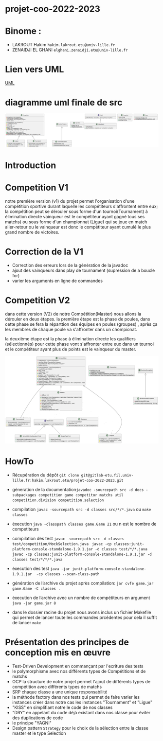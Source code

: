 # projet-coo-2022-2023

# Binome :
- LAKROUT Hakim `hakim.lakrout.etu@univ-lille.fr`
- ZENAIDJI EL GHANI `elghani.zenaidji.etu@univ-lille.fr`

# Lien vers UML
[UML](https://lucid.app/lucidchart/f9e3abe2-fcd7-43ba-82d9-be197ad4c9e9/edit?viewport_loc=792%2C44%2C1405%2C691%2CHWEp-vi-RSFO&invitationId=inv_6e6e1a36-5f3b-4011-b125-a6e50f5c7fa3#)
# diagramme uml finale  de  src
![uml.svg](uml/src.jpg)
# Introduction
# Competition V1

 notre première  version (v1) du projet  permet l'organisation d'une compétition sportive durant laquelle les compétiteurs s'affrontent entre eux;
 la compétition peut se dérouler sous forme d'un tournoi(Tournament) à élimination directe vainqueur est le compétiteur ayant gagné tous ses matchs) ou sous forme d'un championnat (Ligue) qui se joue en match aller-retour ou le vainqueur est donc le compétiteur ayant
cumulé le plus grand nombre de victoires.


# Correction de la V1
- Correction des erreurs lors de la génération de la javadoc
- ajout des vainqueurs  dans play de tournament (supression de a boucle for)     
- varier les arguments en ligne de commandes
# Competition V2

dans cette version (V2)  de  notre Compétition(Master) nous allons la dérouler en deux étapes.
la première étape est la phase de poules, dans cette phase se fera la réparttion des équipes en poules (groupes) , après ça les membres de chaque poule va s'affronter dans un chompionat.

la deuxième étape est la phase à élimination directe les qualifiers (sélectionnés) pour cette phase vont s'affronter entre eux dans un tournoi et le compétiteur ayant plus de points est le vainqueur du master.

![uml.png](uml/src2.png)




# HowTo
* Récupération du dépôt `git clone git@gitlab-etu.fil.univ-lille.fr:hakim.lakrout.etu/projet-coo-2022-2023.git`
* géneration de la documentation`javadoc -sourcepath src -d docs -subpackages competition game competitor matchs util competition.division competition.selection`
* compilation  `javac -sourcepath src -d classes src/*/*.java` ou  `make classes`  
* éxecution `java -classpath classes game.Game 21` ou n est le nombre de competiteurs 
* compilation des test 
    `javac -sourcepath src -d classes test/competition/MockSelection.java `
	`javac -cp classes:junit-platform-console-standalone-1.9.1.jar -d classes test/*/*.java`
	`javac -cp classes:junit-platform-console-standalone-1.9.1.jar -d classes test/*/*/*.java`

* éxecution des test `java -jar junit-platform-console-standalone-1.9.1.jar  -cp classes --scan-class-path`
* génération de l’archive du projet après compilation: `jar cvfe game.jar game.Game -C classes .`
* éxecution de l’archive avec un nombre de compétiteurs en argument `java -jar game.jar 8 ` 
* dans le dossier racine du projet nous avons inclus un fichier Makefile qui permet de lancer toute les commandes prcédentes pour cela il suffit de lancer `make`

# Présentation des principes de conception mis en œuvre
- Test-Driven Development en commançant par l'ecriture des tests
- le polymorphisme avec nos différents types de Compétitions et de matchs
- OCP la structure de notre projet permet l'ajout de différents types de compétition avec différents types de matchs 
- SRP chaque classe a une unique responsabilité 
- la méthode factory dans nos tests qui permet de faire varier les instances créer dans notre cas les instances "Tournament" et "Ligue"
- "KISS" en simplifiant notre le code de nos classes 
- "DRY" en appelant du code déjà existant dans nos classe pour éviter des duplications de code    
- le principe "YAGNI"
- Design pattern `Strategy` pour le choix de la sélection entre la classe master et le type Selection
 







